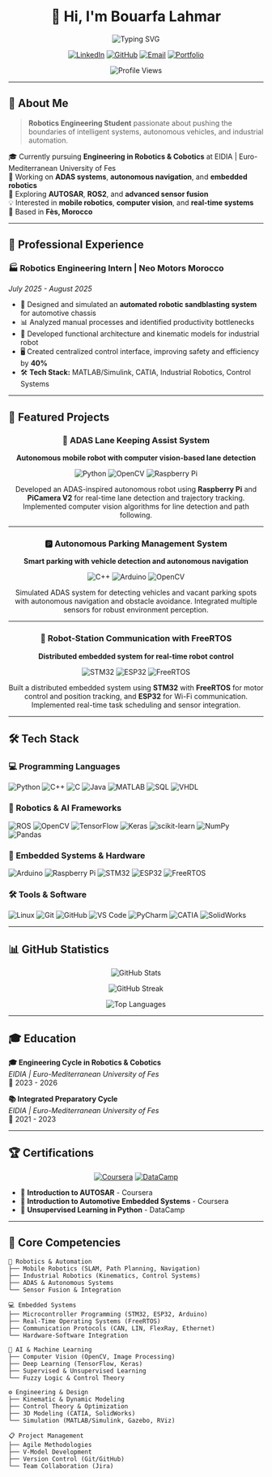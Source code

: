 <div align="center">
  
# 👋 Hi, I'm Bouarfa Lahmar

<img src="https://readme-typing-svg.herokuapp.com?font=Fira+Code&size=32&duration=2800&pause=2000&color=00ADD8&center=true&vCenter=true&width=600&lines=Robotics+%26+AI+Engineer;Mobile+%26+Industrial+Robotics;Embedded+Systems+Developer;ADAS+%26+Autonomous+Systems" alt="Typing SVG" />

[![LinkedIn](https://img.shields.io/badge/LinkedIn-0077B5?style=for-the-badge&logo=linkedin&logoColor=white)](https://linkedin.com/in/bouarfa-lahmar)
[![GitHub](https://img.shields.io/badge/GitHub-100000?style=for-the-badge&logo=github&logoColor=white)](https://github.com/bouarfa-lahmar)
[![Email](https://img.shields.io/badge/Email-D14836?style=for-the-badge&logo=gmail&logoColor=white)](mailto:bouarfa.lahmr@gmail.com)
[![Portfolio](https://img.shields.io/badge/Portfolio-FF5722?style=for-the-badge&logo=todoist&logoColor=white)](#)

![Profile Views](https://komarev.com/ghpvc/?username=bouarfa-lahmar&color=00ADD8&style=for-the-badge)

</div>

---

## 🚀 About Me

> **Robotics Engineering Student** passionate about pushing the boundaries of intelligent systems, autonomous vehicles, and industrial automation.

🎓 Currently pursuing **Engineering in Robotics & Cobotics** at EIDIA | Euro-Mediterranean University of Fes  
🔭 Working on **ADAS systems**, **autonomous navigation**, and **embedded robotics**  
🌱 Exploring **AUTOSAR**, **ROS2**, and **advanced sensor fusion**  
💡 Interested in **mobile robotics**, **computer vision**, and **real-time systems**  
📍 Based in **Fès, Morocco**

---

## 💼 Professional Experience

### 🏭 **Robotics Engineering Intern** | Neo Motors Morocco
*July 2025 - August 2025*

- 🤖 Designed and simulated an **automated robotic sandblasting system** for automotive chassis
- 📊 Analyzed manual processes and identified productivity bottlenecks
- 🎯 Developed functional architecture and kinematic models for industrial robot
- 🖥️ Created centralized control interface, improving safety and efficiency by **40%**
- 🛠️ **Tech Stack:** MATLAB/Simulink, CATIA, Industrial Robotics, Control Systems

---

## 🎯 Featured Projects

<div align="center">

### 🚗 ADAS Lane Keeping Assist System
**Autonomous mobile robot with computer vision-based lane detection**

![Python](https://img.shields.io/badge/Python-3776AB?style=flat-square&logo=python&logoColor=white)
![OpenCV](https://img.shields.io/badge/OpenCV-5C3EE8?style=flat-square&logo=opencv&logoColor=white)
![Raspberry Pi](https://img.shields.io/badge/Raspberry%20Pi-A22846?style=flat-square&logo=raspberrypi&logoColor=white)

Developed an ADAS-inspired autonomous robot using **Raspberry Pi** and **PiCamera V2** for real-time lane detection and trajectory tracking. Implemented computer vision algorithms for line detection and path following.

---

### 🅿️ Autonomous Parking Management System
**Smart parking with vehicle detection and autonomous navigation**

![C++](https://img.shields.io/badge/C++-00599C?style=flat-square&logo=cplusplus&logoColor=white)
![Arduino](https://img.shields.io/badge/Arduino-00979D?style=flat-square&logo=arduino&logoColor=white)
![OpenCV](https://img.shields.io/badge/OpenCV-5C3EE8?style=flat-square&logo=opencv&logoColor=white)

Simulated ADAS system for detecting vehicles and vacant parking spots with autonomous navigation and obstacle avoidance. Integrated multiple sensors for robust environment perception.

---

### 📡 Robot-Station Communication with FreeRTOS
**Distributed embedded system for real-time robot control**

![STM32](https://img.shields.io/badge/STM32-03234B?style=flat-square&logo=stmicroelectronics&logoColor=white)
![ESP32](https://img.shields.io/badge/ESP32-000000?style=flat-square&logo=espressif&logoColor=white)
![FreeRTOS](https://img.shields.io/badge/FreeRTOS-00979D?style=flat-square&logo=freertos&logoColor=white)

Built a distributed embedded system using **STM32** with **FreeRTOS** for motor control and position tracking, and **ESP32** for Wi-Fi communication. Implemented real-time task scheduling and sensor integration.

</div>

---

## 🛠️ Tech Stack

### 💻 Programming Languages
![Python](https://img.shields.io/badge/Python-3776AB?style=for-the-badge&logo=python&logoColor=white)
![C++](https://img.shields.io/badge/C++-00599C?style=for-the-badge&logo=cplusplus&logoColor=white)
![C](https://img.shields.io/badge/C-A8B9CC?style=for-the-badge&logo=c&logoColor=black)
![Java](https://img.shields.io/badge/Java-ED8B00?style=for-the-badge&logo=openjdk&logoColor=white)
![MATLAB](https://img.shields.io/badge/MATLAB-0076A8?style=for-the-badge&logo=mathworks&logoColor=white)
![SQL](https://img.shields.io/badge/SQL-4479A1?style=for-the-badge&logo=mysql&logoColor=white)
![VHDL](https://img.shields.io/badge/VHDL-543978?style=for-the-badge&logo=xilinx&logoColor=white)

### 🤖 Robotics & AI Frameworks
![ROS](https://img.shields.io/badge/ROS-22314E?style=for-the-badge&logo=ros&logoColor=white)
![OpenCV](https://img.shields.io/badge/OpenCV-5C3EE8?style=for-the-badge&logo=opencv&logoColor=white)
![TensorFlow](https://img.shields.io/badge/TensorFlow-FF6F00?style=for-the-badge&logo=tensorflow&logoColor=white)
![Keras](https://img.shields.io/badge/Keras-D00000?style=for-the-badge&logo=keras&logoColor=white)
![scikit-learn](https://img.shields.io/badge/scikit--learn-F7931E?style=for-the-badge&logo=scikitlearn&logoColor=white)
![NumPy](https://img.shields.io/badge/NumPy-013243?style=for-the-badge&logo=numpy&logoColor=white)
![Pandas](https://img.shields.io/badge/Pandas-150458?style=for-the-badge&logo=pandas&logoColor=white)

### 🔧 Embedded Systems & Hardware
![Arduino](https://img.shields.io/badge/Arduino-00979D?style=for-the-badge&logo=arduino&logoColor=white)
![Raspberry Pi](https://img.shields.io/badge/Raspberry%20Pi-A22846?style=for-the-badge&logo=raspberrypi&logoColor=white)
![STM32](https://img.shields.io/badge/STM32-03234B?style=for-the-badge&logo=stmicroelectronics&logoColor=white)
![ESP32](https://img.shields.io/badge/ESP32-000000?style=for-the-badge&logo=espressif&logoColor=white)
![FreeRTOS](https://img.shields.io/badge/FreeRTOS-00979D?style=for-the-badge&logo=freertos&logoColor=white)

### 🛠️ Tools & Software
![Linux](https://img.shields.io/badge/Linux-FCC624?style=for-the-badge&logo=linux&logoColor=black)
![Git](https://img.shields.io/badge/Git-F05032?style=for-the-badge&logo=git&logoColor=white)
![GitHub](https://img.shields.io/badge/GitHub-181717?style=for-the-badge&logo=github&logoColor=white)
![VS Code](https://img.shields.io/badge/VS%20Code-007ACC?style=for-the-badge&logo=visualstudiocode&logoColor=white)
![PyCharm](https://img.shields.io/badge/PyCharm-000000?style=for-the-badge&logo=pycharm&logoColor=white)
![CATIA](https://img.shields.io/badge/CATIA-005386?style=for-the-badge&logo=dassaultsystemes&logoColor=white)
![SolidWorks](https://img.shields.io/badge/SolidWorks-FF0000?style=for-the-badge&logo=dassaultsystemes&logoColor=white)

---

## 📊 GitHub Statistics

<div align="center">
  
![GitHub Stats](https://github-readme-stats.vercel.app/api?username=bouarfa-lahmar&show_icons=true&theme=tokyonight&hide_border=true&bg_color=0D1117&title_color=00ADD8&icon_color=00ADD8&text_color=FFFFFF)

![GitHub Streak](https://github-readme-streak-stats.herokuapp.com/?user=bouarfa-lahmar&theme=tokyonight&hide_border=true&background=0D1117&stroke=00ADD8&ring=00ADD8&fire=FF6B6B&currStreakLabel=00ADD8)

![Top Languages](https://github-readme-stats.vercel.app/api/top-langs/?username=bouarfa-lahmar&layout=compact&theme=tokyonight&hide_border=true&bg_color=0D1117&title_color=00ADD8&text_color=FFFFFF)

</div>

---

## 🎓 Education

**🎓 Engineering Cycle in Robotics & Cobotics**  
*EIDIA | Euro-Mediterranean University of Fes*  
📅 2023 - 2026

**📚 Integrated Preparatory Cycle**  
*EIDIA | Euro-Mediterranean University of Fes*  
📅 2021 - 2023

---

## 🏆 Certifications

<div align="center">

[![Coursera](https://img.shields.io/badge/Coursera-0056D2?style=for-the-badge&logo=coursera&logoColor=white)](https://coursera.org)
[![DataCamp](https://img.shields.io/badge/DataCamp-03EF62?style=for-the-badge&logo=datacamp&logoColor=white)](https://datacamp.com)

</div>

- 🚗 **Introduction to AUTOSAR** - Coursera
- 🔧 **Introduction to Automotive Embedded Systems** - Coursera
- 🤖 **Unsupervised Learning in Python** - DataCamp

---

## 🎯 Core Competencies

```text
🤖 Robotics & Automation
├── Mobile Robotics (SLAM, Path Planning, Navigation)
├── Industrial Robotics (Kinematics, Control Systems)
├── ADAS & Autonomous Systems
└── Sensor Fusion & Integration

💻 Embedded Systems
├── Microcontroller Programming (STM32, ESP32, Arduino)
├── Real-Time Operating Systems (FreeRTOS)
├── Communication Protocols (CAN, LIN, FlexRay, Ethernet)
└── Hardware-Software Integration

🧠 AI & Machine Learning
├── Computer Vision (OpenCV, Image Processing)
├── Deep Learning (TensorFlow, Keras)
├── Supervised & Unsupervised Learning
└── Fuzzy Logic & Control Theory

⚙️ Engineering & Design
├── Kinematic & Dynamic Modeling
├── Control Theory & Optimization
├── 3D Modeling (CATIA, SolidWorks)
└── Simulation (MATLAB/Simulink, Gazebo, RViz)

📋 Project Management
├── Agile Methodologies
├── V-Model Development
├── Version Control (Git/GitHub)
└── Team Collaboration (Jira)
